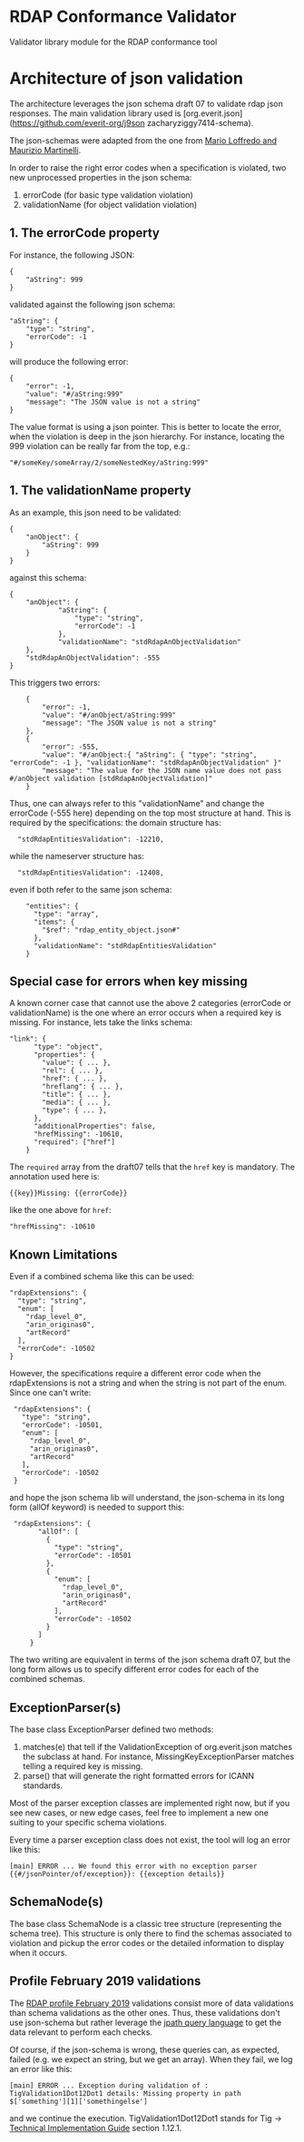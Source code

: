 # RDAP Conformance Validator

Validator library module for the RDAP conformance tool

# Architecture of json validation

The architecture leverages the json schema draft 07 to validate rdap json responses.
The main validation library used is [org.everit.json](https://github.com/everit-org/j9son zacharyziggy7414-schema).

The json-schemas were adapted from the one from [Mario Loffredo and Maurizio Martinelli](https://gitlab.centralnic.com/centralnic/rdap-json-schemas).

In order to raise the right error codes when a specification is violated, two new unprocessed properties in the json schema:

1. errorCode (for basic type validation violation)
2. validationName (for object validation violation)

## 1. The errorCode property
For instance, the following JSON:

    {
        "aString": 999
    }
 
 validated against the following json schema:
 
    "aString": {
        "type": "string",
        "errorCode": -1
    }

will produce the following error: 

    {
        "error": -1,
        "value": "#/aString:999"
        "message": "The JSON value is not a string"
    }
    
The value format is using a json pointer. This is better to locate the error, when the violation is
deep in the json hierarchy. For instance, locating the 999 violation can be really far from the top,
e.g.:
  
    "#/someKey/someArray/2/someNestedKey/aString:999"

## 1. The validationName property

As an example, this json need to be validated:

    {
        "anObject": {
            "aString": 999
        }
    }
    
against this schema:

    {
        "anObject": {
                "aString": {
                    "type": "string",
                    "errorCode": -1
                },
                "validationName": "stdRdapAnObjectValidation"
        },
        "stdRdapAnObjectValidation": -555
    }
    
This triggers two errors:

        {
            "error": -1,
            "value": "#/anObject/aString:999"
            "message": "The JSON value is not a string"
        },
        {
            "error": -555,
            "value": "#/anObject:{ "aString": { "type": "string", "errorCode": -1 }, "validationName": "stdRdapAnObjectValidation" }"
            "message": "The value for the JSON name value does not pass #/anObject validation [stdRdapAnObjectValidation]"
        }

Thus, one can always refer to this "validationName" and change the errorCode (-555 here) depending on
 the top most structure at hand. This is required by the specifications: the domain structure has:
 
      "stdRdapEntitiesValidation": -12210,
      
while the nameserver structure has:

      "stdRdapEntitiesValidation": -12408,
      
even if both refer to the same json schema:
 
        "entities": {
          "type": "array",
          "items": {
            "$ref": "rdap_entity_object.json#"
          },
          "validationName": "stdRdapEntitiesValidation"
        }

## Special case for errors when key missing

A known corner case that cannot use the above 2 categories (errorCode or validationName)
is the one where an error occurs when a required key is missing. For instance, lets take the
 links schema:
 
    "link": {
          "type": "object",
          "properties": {
            "value": { ... },
            "rel": { ... },
            "href": { ... },
            "hreflang": { ... },
            "title": { ... },
            "media": { ... },
            "type": { ... },
          },
          "additionalProperties": false,
          "hrefMissing": -10610,
          "required": ["href"]
        }

The `required` array from the draft07 tells that the `href` key is mandatory. The annotation 
used here is:

    {{key}}Missing: {{errorCode}}
 
like the one above for `href`:

    "hrefMissing": -10610
 
## Known Limitations

Even if a combined schema like this can be used:

    "rdapExtensions": {
      "type": "string",
      "enum": [
        "rdap_level_0",
        "arin_originas0",
        "artRecord"
      ],
      "errorCode": -10502
    }

However, the specifications require a different error code when the rdapExtensions is not a string and when the string is not part of the enum. Since one can't write:
 
     "rdapExtensions": {
       "type": "string",
       "errorCode": -10501,
       "enum": [
         "rdap_level_0",
         "arin_originas0",
         "artRecord"
       ],
       "errorCode": -10502
     }
     
and hope the json schema lib will understand, the json-schema in 
its long form (allOf keyword) is needed to support this:

     "rdapExtensions": {
           "allOf": [
             {
               "type": "string",
               "errorCode": -10501
             },
             {
               "enum": [
                 "rdap_level_0",
                 "arin_originas0",
                 "artRecord"
               ],
               "errorCode": -10502
             }
           ]
         }

The two writing are equivalent in terms of the json schema draft 07, but the long form allows
us to specify different error codes for each of the combined schemas.

## ExceptionParser(s)

The base class ExceptionParser defined two methods:

1. matches(e) that tell if the ValidationException of org.everit.json matches the subclass at hand.
   For instance, MissingKeyExceptionParser matches telling a required key is missing.
2. parse() that will generate the right formatted errors for ICANN standards.

Most of the parser exception classes are implemented right now, but if you see new cases, or new
edge cases, feel free to implement a new one suiting to your specific schema violations.

Every time a parser exception class does not exist, the tool will log an error like this:

    [main] ERROR ... We found this error with no exception parser {{#/jsonPointer/of/exception}}: {{exception details}}

## SchemaNode(s)

The base class SchemaNode is a classic tree structure (representing the schema tree). This structure
is only there to find the schemas associated to violation and pickup the error codes or the detailed
information to display when it occurs.

## Profile February 2019 validations

The [RDAP profile February 2019](https://www.icann.org/gtld-rdap-profile) validations consist more
of data validations than schema validations as the other ones. Thus, these validations don't use
json-schema but rather leverage the [jpath query language](https://github.com/json-path/JsonPath)
to get the data relevant to perform each checks.

Of course, if the json-schema is wrong, these queries can, as expected, failed (e.g. we expect an
string, but we get an array). When they fail, we log an error like this:

    [main] ERROR ... Exception during validation of : TigValidation1Dot12Dot1 details: Missing property in path $['something'][1]['somethingelse']

and we continue the execution. TigValidation1Dot12Dot1 stands for Tig
-> [Technical Implementation Guide](https://www.icann.org/en/system/files/files/rdap-technical-implementation-guide-15feb19-en.pdf)
section 1.12.1.
